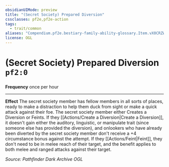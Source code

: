 ```yaml
---
obsidianUIMode: preview
title: "(Secret Society) Prepared Diversion"
cssclasses: pf2e,pf2e-action
tags:
  - trait/common
aliases: "Compendium.pf2e.bestiary-family-ability-glossary.Item.vX0CRZWok5ghasb3"
license: OGL
---
```

# (Secret Society) Prepared Diversion `pf2:0`

### 






**Frequency** once per hour

* * *

**Effect** The secret society member has fellow members in all sorts of places, ready to make a distraction to help them duck from sight or make a quick attack against their foe. The secret society member either Creates a Diversion or Feints. If they [[Actions/Create a Diversion|Create a Diversion]], it doesn't gain either the auditory, linguistic, or manipulate trait (since someone else has provided the diversion), and onlookers who have already been diverted by the secret society member don't receive a +4 circumstance bonus against the attempt. If they [[Actions/Feint|Feint]], they don't need to be in melee reach of their target, and the benefit applies to both melee and ranged attacks against their target.

*Source: Pathfinder Dark Archive*
*OGL*